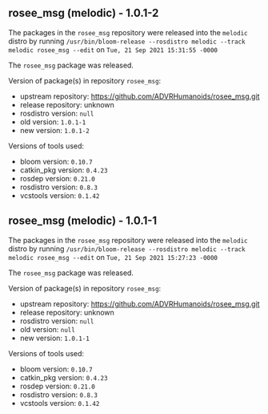 ## rosee_msg (melodic) - 1.0.1-2

The packages in the `rosee_msg` repository were released into the `melodic` distro by running `/usr/bin/bloom-release --rosdistro melodic --track melodic rosee_msg --edit` on `Tue, 21 Sep 2021 15:31:55 -0000`

The `rosee_msg` package was released.

Version of package(s) in repository `rosee_msg`:

- upstream repository: https://github.com/ADVRHumanoids/rosee_msg.git
- release repository: unknown
- rosdistro version: `null`
- old version: `1.0.1-1`
- new version: `1.0.1-2`

Versions of tools used:

- bloom version: `0.10.7`
- catkin_pkg version: `0.4.23`
- rosdep version: `0.21.0`
- rosdistro version: `0.8.3`
- vcstools version: `0.1.42`


## rosee_msg (melodic) - 1.0.1-1

The packages in the `rosee_msg` repository were released into the `melodic` distro by running `/usr/bin/bloom-release --rosdistro melodic --track melodic rosee_msg --edit` on `Tue, 21 Sep 2021 15:27:23 -0000`

The `rosee_msg` package was released.

Version of package(s) in repository `rosee_msg`:

- upstream repository: https://github.com/ADVRHumanoids/rosee_msg.git
- release repository: unknown
- rosdistro version: `null`
- old version: `null`
- new version: `1.0.1-1`

Versions of tools used:

- bloom version: `0.10.7`
- catkin_pkg version: `0.4.23`
- rosdep version: `0.21.0`
- rosdistro version: `0.8.3`
- vcstools version: `0.1.42`


